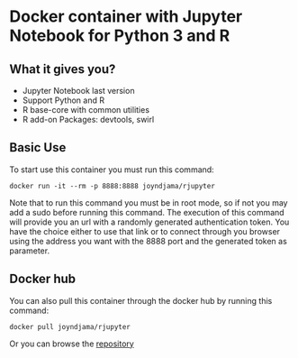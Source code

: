 
# Docker container with Jupyter Notebook for Python 3 and R

## What it gives you?
	
* Jupyter Notebook last version
* Support Python and R 
* R base-core with common utilities
* R add-on Packages: devtools, swirl
	

## Basic Use 
	
To start use this container you must run this command:

```
docker run -it --rm -p 8888:8888 joyndjama/rjupyter
```
Note that to run this command you must be in root mode, so if not you may add a sudo before running this command.
The execution of this command will provide you an url with a randomly generated authentication token. You have the choice either to use that link or to connect through you browser using the address you want with the 8888 port and the generated token as parameter.

## Docker hub

You can also pull this container through the docker hub by running this command:

```
docker pull joyndjama/rjupyter
```

Or you can browse the [repository](https://hub.docker.com/r/joyndjama/rjupyter/)
	
